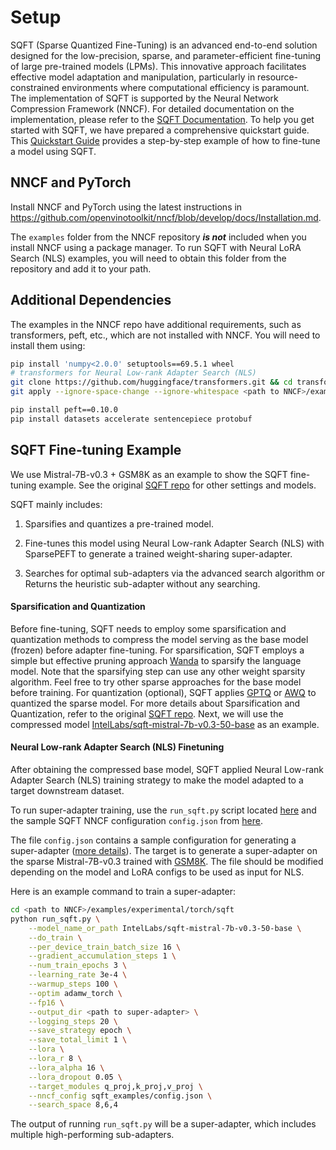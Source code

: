 # Setup

SQFT (Sparse Quantized Fine-Tuning) is an advanced end-to-end solution designed for the low-precision, sparse, and parameter-efficient fine-tuning of large pre-trained models (LPMs). 
This innovative approach facilitates effective model adaptation and manipulation, particularly in resource-constrained environments where computational efficiency is paramount.
The implementation of SQFT is supported by the Neural Network Compression Framework (NNCF). 
For detailed documentation on the implementation, please refer to the [SQFT Documentation](../../../../nncf/experimental/torch/sqft/SQFT.md).
To help you get started with SQFT, we have prepared a comprehensive quickstart guide. 
This [Quickstart Guide](./README.md) provides a step-by-step example of how to fine-tune a model using SQFT.

## NNCF and PyTorch

Install NNCF and PyTorch using the latest instructions in https://github.com/openvinotoolkit/nncf/blob/develop/docs/Installation.md.

The ```examples``` folder from the NNCF repository ***is not*** included when you install NNCF using a package manager. To run SQFT with Neural LoRA Search (NLS) examples, you will need to obtain this folder from the repository and add it to your path.

## Additional Dependencies

The examples in the NNCF repo have additional requirements, such as transformers, peft, etc., which are not installed with NNCF. You will need to install them using:

```bash
pip install 'numpy<2.0.0' setuptools==69.5.1 wheel
# transformers for Neural Low-rank Adapter Search (NLS)
git clone https://github.com/huggingface/transformers.git && cd transformers && git checkout v4.44.2
git apply --ignore-space-change --ignore-whitespace <path to NNCF>/examples/experimental/torch/sqft/transformers.patch && pip install -e .

pip install peft==0.10.0
pip install datasets accelerate sentencepiece protobuf
```

## SQFT Fine-tuning Example

We use Mistral-7B-v0.3 + GSM8K as an example to show the SQFT fine-tuning example. 
See the original [SQFT repo](https://github.com/IntelLabs/Hardware-Aware-Automated-Machine-Learning/tree/main/SQFT) for other settings and models.

SQFT mainly includes:

1. Sparsifies and quantizes a pre-trained model.

2. Fine-tunes this model using Neural Low-rank Adapter Search (NLS) with SparsePEFT to generate a trained weight-sharing super-adapter.

3. Searches for optimal sub-adapters via the advanced search algorithm or Returns the heuristic sub-adapter without any searching.

#### Sparsification and Quantization

Before fine-tuning, SQFT needs to employ some sparsification and quantization methods to compress the model serving as the base model (frozen) before adapter fine-tuning.
For sparsification, SQFT employs a simple but effective pruning approach [Wanda](https://github.com/locuslab/wanda) to sparsify the language model.
Note that the sparsifying step can use any other weight sparsity algorithm. 
Feel free to try other sparse approaches for the base model before training.
For quantization (optional), SQFT applies [GPTQ](https://arxiv.org/abs/2210.17323) or [AWQ](https://arxiv.org/abs/2306.00978) to quantized the sparse model. 
For more details about Sparsification and Quantization, refer to the original [SQFT repo](https://github.com/IntelLabs/Hardware-Aware-Automated-Machine-Learning/tree/main/SQFT).
Next, we will use the compressed model [IntelLabs/sqft-mistral-7b-v0.3-50-base](https://huggingface.co/IntelLabs/sqft-mistral-7b-v0.3-50-base) as an example.

#### Neural Low-rank Adapter Search (NLS) Finetuning

After obtaining the compressed base model, SQFT applied Neural Low-rank Adapter Search (NLS) training strategy to make the model adapted to a target downstream dataset.

To run super-adapter training, use the ```run_sqft.py``` script located [here](./run_sqft.py) and the sample SQFT NNCF configuration ```config.json``` from [here](../nls_examples/config.json).

The file ```config.json``` contains a sample configuration for generating a super-adapter ([more details](../../../../nncf/experimental/torch/sqft/SQFT.md)). 
The target is to generate a super-adapter on the sparse Mistral-7B-v0.3 trained with [GSM8K](https://huggingface.co/datasets/gsm8k). 
The file should be modified depending on the model and LoRA configs to be used as input for NLS.

Here is an example command to train a super-adapter:

```bash
cd <path to NNCF>/examples/experimental/torch/sqft
python run_sqft.py \
    --model_name_or_path IntelLabs/sqft-mistral-7b-v0.3-50-base \
    --do_train \
    --per_device_train_batch_size 16 \
    --gradient_accumulation_steps 1 \
    --num_train_epochs 3 \
    --learning_rate 3e-4 \
    --warmup_steps 100 \
    --optim adamw_torch \
    --fp16 \
    --output_dir <path to super-adapter> \
    --logging_steps 20 \
    --save_strategy epoch \
    --save_total_limit 1 \
    --lora \
    --lora_r 8 \
    --lora_alpha 16 \
    --lora_dropout 0.05 \
    --target_modules q_proj,k_proj,v_proj \
    --nncf_config sqft_examples/config.json \
    --search_space 8,6,4
```

The output of running ```run_sqft.py``` will be a super-adapter, which includes multiple high-performing sub-adapters.
